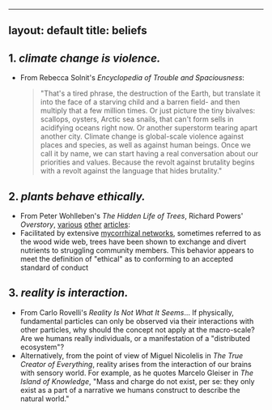 
---
layout: default
title: beliefs
---

## 1. _climate change is violence._
* From Rebecca Solnit's _Encyclopedia of Trouble and Spaciousness_:
  > "That's a tired phrase, the destruction of the Earth, but translate it into the face of a starving child and a barren field- and then multiply that a few million times. Or just picture the tiny bivalves: scallops, oysters, Arctic sea snails, that can't form sells in acidifying oceans right now. Or another superstorm tearing apart another city. Climate change is global-scale violence against places and species, as well as against human beings. Once we call it by name, we can start having a real conversation about our priorities and values. Because the revolt against brutality begins with a revolt against the language that hides brutality." 

## 2. _plants behave ethically._
* From Peter Wohlleben's _The Hidden Life of Trees_, Richard Powers' _Overstory_, [various](https://www.nature.com/articles/srep08495) [other](https://science.sciencemag.org/content/352/6283/342) [articles](https://nph.onlinelibrary.wiley.com/doi/full/10.1111/j.1469-8137.2009.03069.x):
* Facilitated by extensive [mycorrhizal networks](https://en.wikipedia.org/wiki/Mycorrhizal_network), sometimes referred to as the wood wide web, trees have been shown to exchange and divert nutrients to struggling community members. This behavior appears to meet the definition of "ethical" as to conforming to an accepted standard of conduct

## 3. _reality is interaction._
* From Carlo Rovelli's _Reality Is Not What It Seems_... If physically, fundamental particles can only be observed via their interactions with other particles, why should the concept not apply at the macro-scale? Are we humans really individuals, or a manifestation of a "distributed ecosystem"?
* Alternatively, from the point of view of Miguel Nicolelis in _The True Creator of Everything_, reality arises from the interaction of our brains with sensory world. For example, as he quotes Marcelo Gleiser in _The Island of Knowledge_, "Mass and charge do not exist, per se: they only exist as a part of a narrative we humans construct to describe the natural world."
